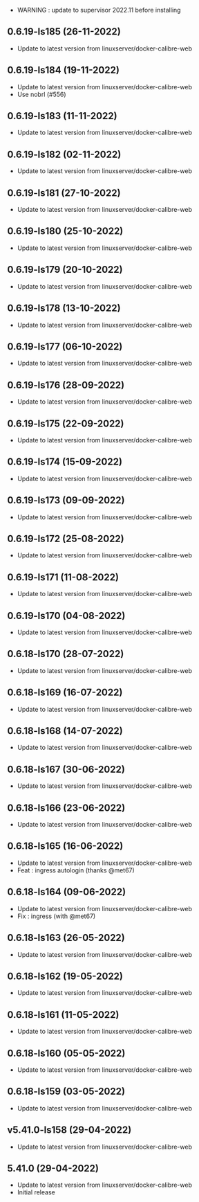 - WARNING : update to supervisor 2022.11 before installing

## 0.6.19-ls185 (26-11-2022)
- Update to latest version from linuxserver/docker-calibre-web

## 0.6.19-ls184 (19-11-2022)
- Update to latest version from linuxserver/docker-calibre-web
- Use nobrl (#556)

## 0.6.19-ls183 (11-11-2022)
- Update to latest version from linuxserver/docker-calibre-web

## 0.6.19-ls182 (02-11-2022)
- Update to latest version from linuxserver/docker-calibre-web

## 0.6.19-ls181 (27-10-2022)
- Update to latest version from linuxserver/docker-calibre-web

## 0.6.19-ls180 (25-10-2022)
- Update to latest version from linuxserver/docker-calibre-web

## 0.6.19-ls179 (20-10-2022)
- Update to latest version from linuxserver/docker-calibre-web

## 0.6.19-ls178 (13-10-2022)
- Update to latest version from linuxserver/docker-calibre-web

## 0.6.19-ls177 (06-10-2022)
- Update to latest version from linuxserver/docker-calibre-web

## 0.6.19-ls176 (28-09-2022)
- Update to latest version from linuxserver/docker-calibre-web

## 0.6.19-ls175 (22-09-2022)
- Update to latest version from linuxserver/docker-calibre-web

## 0.6.19-ls174 (15-09-2022)
- Update to latest version from linuxserver/docker-calibre-web

## 0.6.19-ls173 (09-09-2022)
- Update to latest version from linuxserver/docker-calibre-web

## 0.6.19-ls172 (25-08-2022)
- Update to latest version from linuxserver/docker-calibre-web

## 0.6.19-ls171 (11-08-2022)
- Update to latest version from linuxserver/docker-calibre-web

## 0.6.19-ls170 (04-08-2022)
- Update to latest version from linuxserver/docker-calibre-web

## 0.6.18-ls170 (28-07-2022)
- Update to latest version from linuxserver/docker-calibre-web

## 0.6.18-ls169 (16-07-2022)
- Update to latest version from linuxserver/docker-calibre-web

## 0.6.18-ls168 (14-07-2022)
- Update to latest version from linuxserver/docker-calibre-web

## 0.6.18-ls167 (30-06-2022)
- Update to latest version from linuxserver/docker-calibre-web

## 0.6.18-ls166 (23-06-2022)
- Update to latest version from linuxserver/docker-calibre-web

## 0.6.18-ls165 (16-06-2022)
- Update to latest version from linuxserver/docker-calibre-web
- Feat : ingress autologin (thanks @met67)

## 0.6.18-ls164 (09-06-2022)
- Update to latest version from linuxserver/docker-calibre-web
- Fix : ingress (with @met67)

## 0.6.18-ls163 (26-05-2022)
- Update to latest version from linuxserver/docker-calibre-web

## 0.6.18-ls162 (19-05-2022)
- Update to latest version from linuxserver/docker-calibre-web

## 0.6.18-ls161 (11-05-2022)
- Update to latest version from linuxserver/docker-calibre-web

## 0.6.18-ls160 (05-05-2022)
- Update to latest version from linuxserver/docker-calibre-web

## 0.6.18-ls159 (03-05-2022)
- Update to latest version from linuxserver/docker-calibre-web
## v5.41.0-ls158 (29-04-2022)

- Update to latest version from linuxserver/docker-calibre-web

## 5.41.0 (29-04-2022)

- Update to latest version from linuxserver/docker-calibre-web
- Initial release
